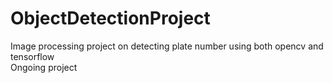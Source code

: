 # ObjectDetectionProject
Image processing project on detecting plate number using both opencv and tensorflow  
Ongoing project
